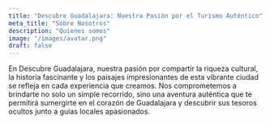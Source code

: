 ```yaml
---
title: "Descubre Guadalajara: Nuestra Pasión por el Turismo Auténtico"
meta_title: "Sobre Nosotros"
description: "Quienes somos"
image: "/images/avatar.png"
draft: false
---
```


En Descubre Guadalajara, nuestra pasión por compartir la riqueza cultural, la historia fascinante y los paisajes impresionantes de esta vibrante ciudad se refleja en cada experiencia que creamos. Nos comprometemos a brindarte no solo un simple recorrido, sino una aventura auténtica que te permitirá sumergirte en el corazón de Guadalajara y descubrir sus tesoros ocultos junto a guías locales apasionados.
